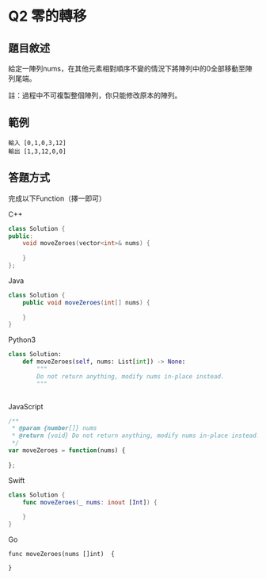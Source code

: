 # Q2 零的轉移

## 題目敘述

給定一陣列nums，在其他元素相對順序不變的情況下將陣列中的0全部移動至陣列尾端。

註：過程中不可複製整個陣列，你只能修改原本的陣列。

## 範例

```
輸入 [0,1,0,3,12]
輸出 [1,3,12,0,0]
```

## 答題方式

完成以下Function（擇一即可）

C++
```c++
class Solution {
public:
    void moveZeroes(vector<int>& nums) {
    
    }
};
```

Java
```java
class Solution {
    public void moveZeroes(int[] nums) {
        
    }
}
```

Python3
```python
class Solution:
    def moveZeroes(self, nums: List[int]) -> None:
        """
        Do not return anything, modify nums in-place instead.
        """
        
```

JavaScript
```javascript
/**
 * @param {number[]} nums
 * @return {void} Do not return anything, modify nums in-place instead.
 */
var moveZeroes = function(nums) {
    
};
```

Swift
```swift
class Solution {
    func moveZeroes(_ nums: inout [Int]) {
        
    }
}
```

Go
```golang
func moveZeroes(nums []int)  {
    
}
```